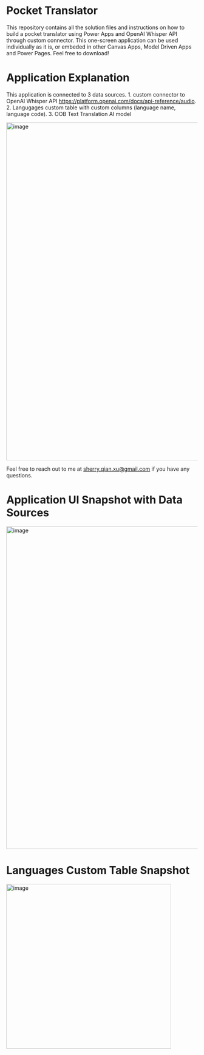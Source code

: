 # Pocket Translator
This repository contains all the solution files and instructions on how to build a pocket translator using Power Apps and OpenAI Whisper API through custom connector. This one-screen application can be used individually as it is, or embeded in other Canvas Apps, Model Driven Apps and Power Pages. Feel free to download!

# Application Explanation
This application is connected to 3 data sources. 1. custom connector to OpenAI Whisper API https://platform.openai.com/docs/api-reference/audio. 2. Langugages custom table with custom columns (language name, language code). 3. OOB Text Translation AI model

<img width="890" alt="image" src="https://github.com/sherryxMSFT/PocketTranslator/assets/133151558/e0da6657-d186-44ee-bd1d-d567a85ae3df">

Feel free to reach out to me at sherry.qian.xu@gmail.com if you have any questions. 

# Application UI Snapshot with Data Sources

<img width="850" alt="image" src="https://github.com/sherryxMSFT/PocketTranslator/assets/133151558/cfc4a820-b79f-4aae-9fb2-2c123edc5233">

# Languages Custom Table Snapshot

<img width="434" alt="image" src="https://github.com/sherryxMSFT/PocketTranslator/assets/133151558/1bc18097-ef73-4abc-9662-cd9bfc61792a">

